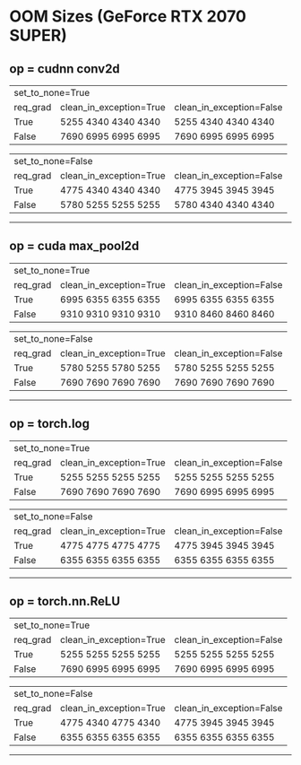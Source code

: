 # OOM Sizes (GeForce RTX 2070 SUPER)
## op = cudnn conv2d
<table>
<tr><td colspan="5"> set_to_none=True </td></tr>
<tr><td colspan="1"> req_grad </td><td colspan="1"> clean_in_exception=True </td><td colspan="1"> clean_in_exception=False </td></tr>
<tr><td>True</td><td>5255 4340 4340 4340</td><td>5255 4340 4340 4340</td></tr>
<tr><td>False</td><td>7690 6995 6995 6995</td><td>7690 6995 6995 6995</td></tr>
</table>

<table>
<tr><td colspan="5"> set_to_none=False </td></tr>
<tr><td colspan="1"> req_grad </td><td colspan="1"> clean_in_exception=True </td><td colspan="1"> clean_in_exception=False </td></tr>
<tr><td>True</td><td>4775 4340 4340 4340</td><td>4775 3945 3945 3945</td></tr>
<tr><td>False</td><td>5780 5255 5255 5255</td><td>5780 4340 4340 4340</td></tr>
</table>

----

## op = cuda max_pool2d
<table>
<tr><td colspan="5"> set_to_none=True </td></tr>
<tr><td colspan="1"> req_grad </td><td colspan="1"> clean_in_exception=True </td><td colspan="1"> clean_in_exception=False </td></tr>
<tr><td>True</td><td>6995 6355 6355 6355</td><td>6995 6355 6355 6355</td></tr>
<tr><td>False</td><td>9310 9310 9310 9310</td><td>9310 8460 8460 8460</td></tr>
</table>

<table>
<tr><td colspan="5"> set_to_none=False </td></tr>
<tr><td colspan="1"> req_grad </td><td colspan="1"> clean_in_exception=True </td><td colspan="1"> clean_in_exception=False </td></tr>
<tr><td>True</td><td>5780 5255 5780 5255</td><td>5780 5255 5255 5255</td></tr>
<tr><td>False</td><td>7690 7690 7690 7690</td><td>7690 7690 7690 7690</td></tr>
</table>

----

## op = torch.log
<table>
<tr><td colspan="5"> set_to_none=True </td></tr>
<tr><td colspan="1"> req_grad </td><td colspan="1"> clean_in_exception=True </td><td colspan="1"> clean_in_exception=False </td></tr>
<tr><td>True</td><td>5255 5255 5255 5255</td><td>5255 5255 5255 5255</td></tr>
<tr><td>False</td><td>7690 7690 7690 7690</td><td>7690 6995 6995 6995</td></tr>
</table>

<table>
<tr><td colspan="5"> set_to_none=False </td></tr>
<tr><td colspan="1"> req_grad </td><td colspan="1"> clean_in_exception=True </td><td colspan="1"> clean_in_exception=False </td></tr>
<tr><td>True</td><td>4775 4775 4775 4775</td><td>4775 3945 3945 3945</td></tr>
<tr><td>False</td><td>6355 6355 6355 6355</td><td>6355 6355 6355 6355</td></tr>
</table>

----

## op = torch.nn.ReLU
<table>
<tr><td colspan="5"> set_to_none=True </td></tr>
<tr><td colspan="1"> req_grad </td><td colspan="1"> clean_in_exception=True </td><td colspan="1"> clean_in_exception=False </td></tr>
<tr><td>True</td><td>5255 5255 5255 5255</td><td>5255 5255 5255 5255</td></tr>
<tr><td>False</td><td>7690 6995 6995 6995</td><td>7690 6995 6995 6995</td></tr>
</table>

<table>
<tr><td colspan="5"> set_to_none=False </td></tr>
<tr><td colspan="1"> req_grad </td><td colspan="1"> clean_in_exception=True </td><td colspan="1"> clean_in_exception=False </td></tr>
<tr><td>True</td><td>4775 4340 4775 4340</td><td>4775 3945 3945 3945</td></tr>
<tr><td>False</td><td>6355 6355 6355 6355</td><td>6355 6355 6355 6355</td></tr>
</table>

----

